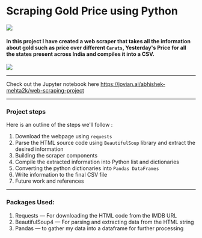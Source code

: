 # Scraping Gold Price using Python
![](https://imgur.com/8xgzOus.png)

#### In this project I have created a web scraper that takes all the information about gold such as price over different `Carats`, Yesterday's Price for all the states present across India and compiles it into a CSV.
![](https://imgur.com/ySWxZoj.png?1)

---
Check out the Jupyter notebook here https://jovian.ai/abhishek-mehta2k/web-scraping-project 

---
### Project steps
Here is an outline of the steps we'll follow :

1. Download the webpage using `requests`
2. Parse the HTML source code using `BeautifulSoup` library and extract the desired information
3. Building the scraper components
4. Compile the extracted information into Python list and dictionaries
5. Converting the python dictionaries into `Pandas DataFrames`
5. Write information to the final CSV file
7. Future work and references

---
### Packages Used:
1. Requests — For downloading the HTML code from the IMDB URL
2. BeautifulSoup4 — For parsing and extracting data from the HTML string
3. Pandas — to gather my data into a dataframe for further processing


